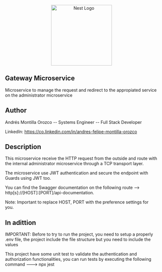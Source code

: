 <p align="center">
  <a href="http://nestjs.com/" target="blank"><img src="https://nestjs.com/img/logo-small.svg" width="200" alt="Nest Logo" /></a>
</p>

[circleci-image]: https://img.shields.io/circleci/build/github/nestjs/nest/master?token=abc123def456
[circleci-url]: https://circleci.com/gh/nestjs/nest

  <p align="center"></p>
    <p align="center">
</p>


## Gateway Microservice

Microservice to manage the request and redirect to the appropiated service on the administrator microservice


## Author

Andrés Montilla Orozco -- Systems Engineer -- Full Stack Developer

LinkedIn: https://co.linkedin.com/in/andres-felipe-montilla-orozco

## Description

This microservice receive the HTTP request from the outside and route with the internal administrator microservice through a TCP transport layer.

The microservice use JWT authentication and secure the endpoint with Guards using JWT too. 

You can find the Swagger documentation on the following route --> http[s]://[HOST]:[PORT]/api-documentation.

Note: Important to replace HOST, PORT with the preference settings for you.

## In adittion

IMPORTANT: Before to try to run the project, you need to setup a properly .env file, the project include the file structure but you need to include the values

This project have some unit test to validate the authentication and authorization functionalities, you can run tests by executing the following command ---> npx jest